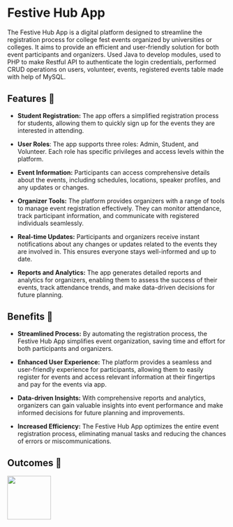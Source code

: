 # Festive Hub App 

The Festive Hub App is a digital platform designed to streamline the registration process for college fest events organized by universities or colleges. It aims to provide an efficient and user-friendly solution for both event participants and organizers. Used Java to develop modules, used to PHP to make Restful API to authenticate the login credentials, performed CRUD operations on users, volunteer, events, registered events table made with help of MySQL.

## Features 🎊

- **Student Registration:** The app offers a simplified registration process for students, allowing them to quickly sign up for the events they are interested in attending.

- **User Roles**: The app supports three roles: Admin, Student, and Volunteer. Each role has specific privileges and access levels within the platform.

- **Event Information:** Participants can access comprehensive details about the events, including schedules, locations, speaker profiles, and any updates or changes.

- **Organizer Tools:** The platform provides organizers with a range of tools to manage event registration effectively. They can monitor attendance, track participant information, and communicate with registered individuals seamlessly.

- **Real-time Updates:** Participants and organizers receive instant notifications about any changes or updates related to the events they are involved in. This ensures everyone stays well-informed and up to date.

- **Reports and Analytics:** The app generates detailed reports and analytics for organizers, enabling them to assess the success of their events, track attendance trends, and make data-driven decisions for future planning.

## Benefits 🌟

- **Streamlined Process:** By automating the registration process, the Festive Hub App simplifies event organization, saving time and effort for both participants and organizers.

- **Enhanced User Experience:** The platform provides a seamless and user-friendly experience for participants, allowing them to easily register for events and access relevant information at their fingertips and pay for the events via app.

- **Data-driven Insights:** With comprehensive reports and analytics, organizers can gain valuable insights into event performance and make informed decisions for future planning and improvements.

- **Increased Efficiency:** The Festive Hub App optimizes the entire event registration process, eliminating manual tasks and reducing the chances of errors or miscommunications.


## Outcomes 🤞

<img src="https://github.com/DhananjayNavlani/Festive-Hub-App/assets/67141328/3d2eca01-83a7-4919-b141-83ca7cc73778" width="100"  >



